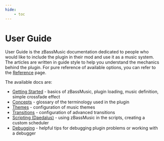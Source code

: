 ```yaml
---
hide:
    - toc
---
```


# User Guide

User Guide is the zBassMusic documentation dedicated to people who would like to include the plugin in their mod and use
it as a music system.
The articles are written in guide style to help you understand the mechanics behind the plugin. For pure reference of
available options, you
can refer to the [Reference](../reference/index.md) page.

The available docs are:

* [Getting Started](getting-started/index.md) - basics of zBassMusic, plugin loading, music definition, simple crossfade
  effect
* [Concepts](concepts/index.md) - glossary of the terminology used in the plugin
* [Themes](theme-definition/index.md) - configuration of music themes
* [Transitions](transitions/index.md) - configuration of advanced transitions
* [Scripting (Daedalus)](scripting/index.md) - using zBassMusic in the scripts, creating a custom scheduler
* [Debugging](debugging/index.md) - helpful tips for debugging plugin problems or working with a debugger